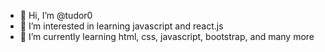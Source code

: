 - 👋 Hi, I’m @tudor0
- 👀 I’m interested in learning javascript and react.js 
- 🌱 I’m currently learning html, css, javascript, bootstrap, and many more
